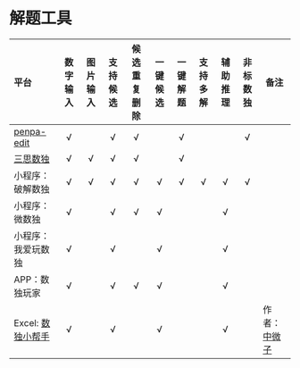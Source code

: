 # 解题工具

| 平台           | 数字输入 | 图片输入 | 支持候选 | 候选重复删除 | 一键候选 | 一键解题 | 支持多解 | 辅助推理 |  非标数独  | 备注 |
|:-------------|:----:|:----:|:----:|:------:|:----:|:----:|:----:|:----:|:------:|---|
| [penpa-edit] |  √   |      |  √   |   √    |      |  √   |      |      |   √    | |
| [三思数独]       |  √   |  √   |  √   |   √    |      |  √   |      |      |        | |
| 小程序：破解数独     |  √   |  √   |  √   |   √    |  √   |  √   |  √   |  √   |   √    | |
| 小程序：微数独      |  √   |      |  √   |   √    |  √   |      |      |  √   |        | |
| 小程序：我爱玩数独    |  √   |      |  √   |        |  √   |      |      |  √   |        | |
| APP：数独玩家     |  √   |      |  √   |   √    |  √   |      |      |  √   | | |
| Excel: [数独小帮手] | √ | | √ | | √ | | | √ | | 作者：[中微子] |

[三思数独]: https://www.12634.com/new

[penpa-edit]: https://github.com/zhugelianglongming/penpa-edit

[数独小帮手]: https://pan.baidu.com/s/1RFTRip7YJXOWHZcaMpjHEg?pwd=dudb

[中微子]: https://www.douyin.com/user/MS4wLjABAAAAjCc4cZdNcI8NE1jYkTvKlqjpT0ltW8LepU8m2FrWcAI
